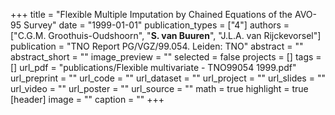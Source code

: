 +++
title = "Flexible Multiple Imputation by Chained Equations of the AVO-95 Survey"
date = "1999-01-01"
publication_types = ["4"]
authors = ["C.G.M. Groothuis-Oudshoorn", "**S. van Buuren**", "J.L.A. van Rijckevorsel"]
publication = "TNO Report PG/VGZ/99.054. Leiden: TNO"
abstract = ""
abstract_short = ""
image_preview = ""
selected = false
projects = []
tags = []
url_pdf = "publications/Flexible multivariate - TNO99054 1999.pdf"
url_preprint = ""
url_code = ""
url_dataset = ""
url_project = ""
url_slides = ""
url_video = ""
url_poster = ""
url_source = ""
math = true
highlight = true
[header]
image = ""
caption = ""
+++
